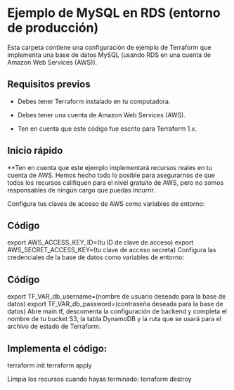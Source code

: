 # Ejemplo de MySQL en RDS (entorno de producción)
Esta carpeta contiene una configuración de ejemplo de Terraform que implementa una base de datos MySQL (usando RDS en una cuenta de Amazon Web Services (AWS)).

## Requisitos previos
* Debes tener Terraform instalado en tu computadora.

* Debes tener una cuenta de Amazon Web Services (AWS).

* Ten en cuenta que este código fue escrito para Terraform 1.x.

## Inicio rápido
**Ten en cuenta que este ejemplo implementará recursos reales en tu cuenta de AWS. Hemos hecho todo lo posible para asegurarnos de que todos los recursos califiquen para el nivel gratuito de AWS, pero no somos responsables de ningún cargo que puedas incurrir.

Configura tus claves de acceso de AWS como variables de entorno:

## Código

export AWS_ACCESS_KEY_ID=(tu ID de clave de acceso)
export AWS_SECRET_ACCESS_KEY=(tu clave de acceso secreta)
Configura las credenciales de la base de datos como variables de entorno:

## Código

export TF_VAR_db_username=(nombre de usuario deseado para la base de datos)
export TF_VAR_db_password=(contraseña deseada para la base de datos)
Abre main.tf, descomenta la configuración de backend y completa el nombre de tu bucket S3, la tabla DynamoDB y la ruta que se usará para el archivo de estado de Terraform.

## Implementa el código:

terraform init
terraform apply

Limpia los recursos cuando hayas terminado:
terraform destroy